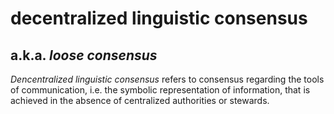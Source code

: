 decentralized linguistic consensus
=====

a.k.a. *loose consensus*
-----

*Dencentralized linguistic consensus* refers to consensus regarding the tools of communication, i.e. the symbolic representation of information, that is achieved in the absence of centralized authorities or stewards.
